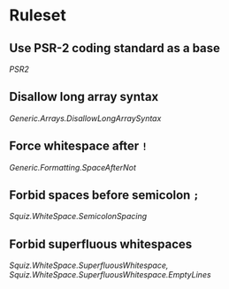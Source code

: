 # Ruleset

## Use PSR-2 coding standard as a base
*PSR2*

## Disallow long array syntax
*Generic.Arrays.DisallowLongArraySyntax*

## Force whitespace after `!`
*Generic.Formatting.SpaceAfterNot*

## Forbid spaces before semicolon `;`
*Squiz.WhiteSpace.SemicolonSpacing*

## Forbid superfluous whitespaces
*Squiz.WhiteSpace.SuperfluousWhitespace, Squiz.WhiteSpace.SuperfluousWhitespace.EmptyLines*
